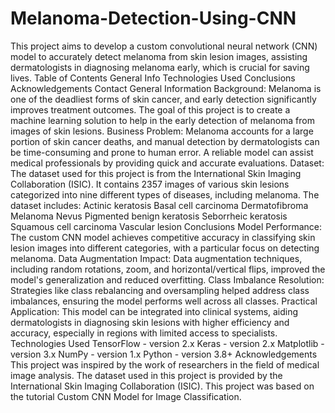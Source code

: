 # Melanoma-Detection-Using-CNN
This project aims to develop a custom convolutional neural network (CNN) model to accurately detect melanoma from skin lesion images, assisting dermatologists in diagnosing melanoma early, which is crucial for saving lives.
Table of Contents
General Info
Technologies Used
Conclusions
Acknowledgements
Contact
General Information
Background: Melanoma is one of the deadliest forms of skin cancer, and early detection significantly improves treatment outcomes. The goal of this project is to create a machine learning solution to help in the early detection of melanoma from images of skin lesions.
Business Problem: Melanoma accounts for a large portion of skin cancer deaths, and manual detection by dermatologists can be time-consuming and prone to human error. A reliable model can assist medical professionals by providing quick and accurate evaluations.
Dataset: The dataset used for this project is from the International Skin Imaging Collaboration (ISIC). It contains 2357 images of various skin lesions categorized into nine different types of diseases, including melanoma. The dataset includes:
Actinic keratosis
Basal cell carcinoma
Dermatofibroma
Melanoma
Nevus
Pigmented benign keratosis
Seborrheic keratosis
Squamous cell carcinoma
Vascular lesion
Conclusions
Model Performance: The custom CNN model achieves competitive accuracy in classifying skin lesion images into different categories, with a particular focus on detecting melanoma.
Data Augmentation Impact: Data augmentation techniques, including random rotations, zoom, and horizontal/vertical flips, improved the model's generalization and reduced overfitting.
Class Imbalance Resolution: Strategies like class rebalancing and oversampling helped address class imbalances, ensuring the model performs well across all classes.
Practical Application: This model can be integrated into clinical systems, aiding dermatologists in diagnosing skin lesions with higher efficiency and accuracy, especially in regions with limited access to specialists.
Technologies Used
TensorFlow - version 2.x
Keras - version 2.x
Matplotlib - version 3.x
NumPy - version 1.x
Python - version 3.8+
Acknowledgements
This project was inspired by the work of researchers in the field of medical image analysis.
The dataset used in this project is provided by the International Skin Imaging Collaboration (ISIC).
This project was based on the tutorial Custom CNN Model for Image Classification.
